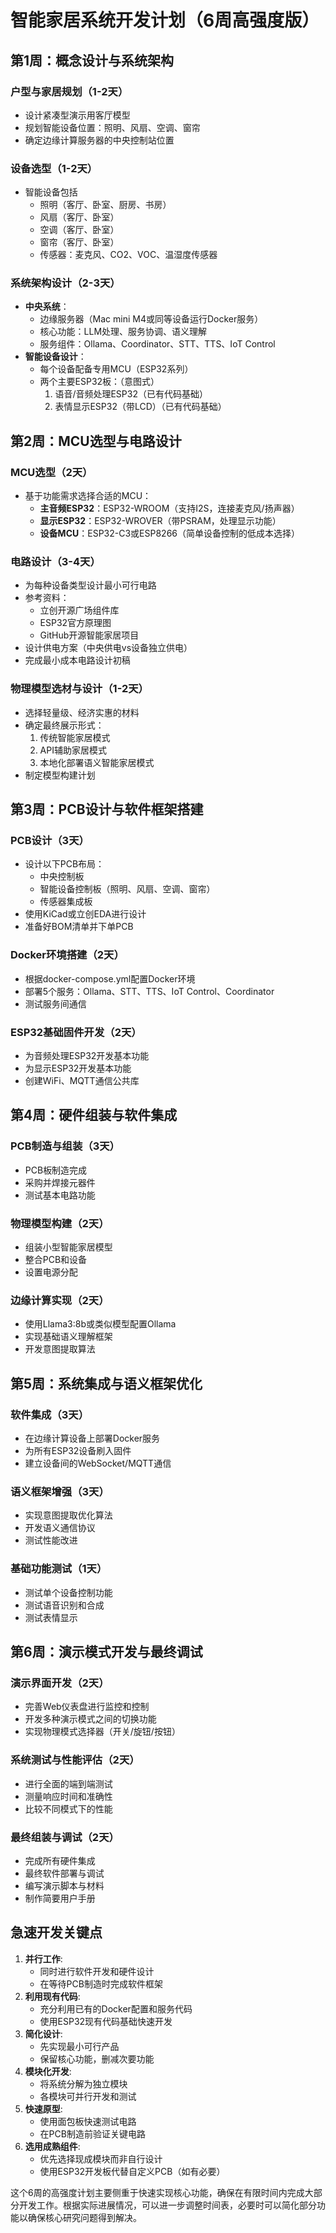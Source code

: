 # 智能家居系统开发计划（6周高强度版）

## 第1周：概念设计与系统架构

### 户型与家居规划（1-2天）

- 设计紧凑型演示用客厅模型
- 规划智能设备位置：照明、风扇、空调、窗帘
- 确定边缘计算服务器的中央控制站位置

### 设备选型（1-2天）

- 智能设备包括
  - 照明（客厅、卧室、厨房、书房）
  - 风扇（客厅、卧室）
  - 空调（客厅、卧室）
  - 窗帘（客厅、卧室）
  - 传感器：麦克风、CO2、VOC、温湿度传感器

### 系统架构设计（2-3天）

- **中央系统**：
  - 边缘服务器（Mac mini M4或同等设备运行Docker服务）
  - 核心功能：LLM处理、服务协调、语义理解
  - 服务组件：Ollama、Coordinator、STT、TTS、IoT Control
- **智能设备设计**：
  - 每个设备配备专用MCU（ESP32系列）
  - 两个主要ESP32板：（意图式）
    1. 语音/音频处理ESP32（已有代码基础）
    2. 表情显示ESP32（带LCD）（已有代码基础）

## 第2周：MCU选型与电路设计

### MCU选型（2天）

- 基于功能需求选择合适的MCU：
  - **主音频ESP32**：ESP32-WROOM（支持I2S，连接麦克风/扬声器）
  - **显示ESP32**：ESP32-WROVER（带PSRAM，处理显示功能）
  - **设备MCU**：ESP32-C3或ESP8266（简单设备控制的低成本选择）

### 电路设计（3-4天）

- 为每种设备类型设计最小可行电路
- 参考资料：
  - 立创开源广场组件库
  - ESP32官方原理图
  - GitHub开源智能家居项目
- 设计供电方案（中央供电vs设备独立供电）
- 完成最小成本电路设计初稿

### 物理模型选材与设计（1-2天）

- 选择轻量级、经济实惠的材料
- 确定最终展示形式：
  1. 传统智能家居模式
  2. API辅助家居模式
  3. 本地化部署语义智能家居模式
- 制定模型构建计划

## 第3周：PCB设计与软件框架搭建

### PCB设计（3天）

- 设计以下PCB布局：
  - 中央控制板
  - 智能设备控制板（照明、风扇、空调、窗帘）
  - 传感器集成板
- 使用KiCad或立创EDA进行设计
- 准备好BOM清单并下单PCB

### Docker环境搭建（2天）

- 根据docker-compose.yml配置Docker环境
- 部署5个服务：Ollama、STT、TTS、IoT Control、Coordinator
- 测试服务间通信

### ESP32基础固件开发（2天）

- 为音频处理ESP32开发基本功能
- 为显示ESP32开发基本功能
- 创建WiFi、MQTT通信公共库

## 第4周：硬件组装与软件集成

### PCB制造与组装（3天）

- PCB板制造完成
- 采购并焊接元器件
- 测试基本电路功能

### 物理模型构建（2天）

- 组装小型智能家居模型
- 整合PCB和设备
- 设置电源分配

### 边缘计算实现（2天）

- 使用Llama3:8b或类似模型配置Ollama
- 实现基础语义理解框架
- 开发意图提取算法

## 第5周：系统集成与语义框架优化

### 软件集成（3天）

- 在边缘计算设备上部署Docker服务
- 为所有ESP32设备刷入固件
- 建立设备间的WebSocket/MQTT通信

### 语义框架增强（3天）

- 实现意图提取优化算法
- 开发语义通信协议
- 测试性能改进

### 基础功能测试（1天）

- 测试单个设备控制功能
- 测试语音识别和合成
- 测试表情显示

## 第6周：演示模式开发与最终调试

### 演示界面开发（2天）

- 完善Web仪表盘进行监控和控制
- 开发多种演示模式之间的切换功能
- 实现物理模式选择器（开关/旋钮/按钮）

### 系统测试与性能评估（2天）

- 进行全面的端到端测试
- 测量响应时间和准确性
- 比较不同模式下的性能

### 最终组装与调试（2天）

- 完成所有硬件集成
- 最终软件部署与调试
- 编写演示脚本与材料
- 制作简要用户手册

## 急速开发关键点

1. **并行工作**:
   - 同时进行软件开发和硬件设计
   - 在等待PCB制造时完成软件框架
2. **利用现有代码**:
   - 充分利用已有的Docker配置和服务代码
   - 使用ESP32现有代码基础快速开发
3. **简化设计**:
   - 先实现最小可行产品
   - 保留核心功能，删减次要功能
4. **模块化开发**:
   - 将系统分解为独立模块
   - 各模块可并行开发和测试
5. **快速原型**:
   - 使用面包板快速测试电路
   - 在PCB制造前验证关键电路
6. **选用成熟组件**:
   - 优先选择现成模块而非自行设计
   - 使用ESP32开发板代替自定义PCB（如有必要）

这个6周的高强度计划主要侧重于快速实现核心功能，确保在有限时间内完成大部分开发工作。根据实际进展情况，可以进一步调整时间表，必要时可以简化部分功能以确保核心研究问题得到解决。